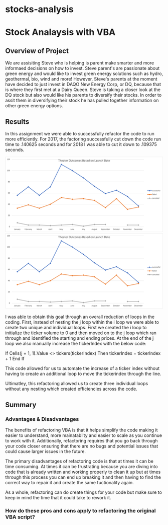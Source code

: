 # stocks-analysis


# Stock Analaysis with VBA

## Overview of Project
We are assisiting Steve who is helping is parent make smarter and more informaed decisions on how to invest. Steve parent's are passionate about green energy and would like to invest green energy solutions such as hydro, geothermal, bio, wind and more! However, Steve's parents at the moment have decided to just invest in DAQO New Energy Corp, or DQ, because that is where they first met at a Dairy Queen. Steve is taking a closer look at the DQ stock but also would like his parents to diversify their stocks. In order to assit them in diversifying their stock he has pulled together information on other green energy options. 

## Results
In this assignment we were able to successfully refactor the code to run more efficiently. For 2017, the factoring successfully cut down the code run time to .140625 seconds and for 2018 I was able to cut it down to .109375 seconds.

![ScreenShot](https://github.com/Cayswartz/kickstarter-analysis/blob/fc2b534af013cc26b314f09955698c20f17f0480/Resources/Theater_Outcomes_vs_Launch.png)
![ScreenShot](https://github.com/Cayswartz/kickstarter-analysis/blob/fc2b534af013cc26b314f09955698c20f17f0480/Resources/Theater_Outcomes_vs_Launch.png)

I was able to obtain this goal through an overall reduction of loops in the coding. First, instead of nesting the j loop within the i loop we were able to create two unique and individual loops. First we created the i loop to initialize the ticker volume to 0 and then moved on to the j loop which ran through and identified the starting and ending prices. At the end of the j loop we also manually increase the tickerIndex with the below code: 

 If Cells(j + 1, 1).Value <> tickers(tickerIndex) Then
tickerIndex = tickerIndex + 1
End If

This code allowed for us to automate the increase of a ticker index without having to create an additional loop to move the tickerindex through the line. 

Ultimatley, this refactoring allowed us to create three individual loops without any nesting which created efficiencies across the code. 
            
            

## Summary 

### Advantages & Disadvantages
The benefits of refactoring VBA is that it helps simplify the code making it easier to understand, more mainatabilty and easier to scale as you continue to work with it. Additionally, refactoring requires that you go back through your code closer ensuring that there are no bugs and potential issues that could cause larger issues in the future.

The primary disadvantages of refactoring code is that at times it can be time consuming. At times it can be frustrating because you are diving into code that is already written and working properly to clean it up but at times through this process you can end up breaking it and then having to find the correct way to repair it and create the same fuctionality again. 

As a whole, refactoring can do create things for your code but make sure to keep in mind the time that it could take to rework it. 

### How do these pros and cons apply to refactoring the original VBA script?
